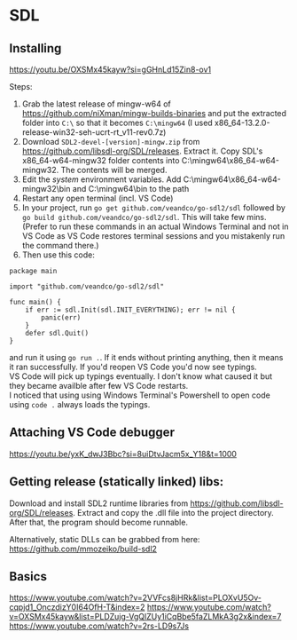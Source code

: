 # SDL

## Installing

https://youtu.be/OXSMx45kayw?si=gGHnLd15Zin8-ov1

Steps:
1. Grab the latest release of mingw-w64 of https://github.com/niXman/mingw-builds-binaries and put the extracted folder into `C:\` so that it becomes `C:\mingw64` (I used x86_64-13.2.0-release-win32-seh-ucrt-rt_v11-rev0.7z)
1. Download `SDL2-devel-[version]-mingw.zip` from https://github.com/libsdl-org/SDL/releases. Extract it. Copy SDL's x86_64-w64-mingw32 folder contents into C:\mingw64\x86_64-w64-mingw32. The contents will be merged.
1. Edit the _system_ environment variables. Add C:\mingw64\x86_64-w64-mingw32\bin and C:\mingw64\bin to the path
1. Restart any open terminal (incl. VS Code)
1. In your project, run `go get github.com/veandco/go-sdl2/sdl` followed by `go build github.com/veandco/go-sdl2/sdl`. This will take few mins. (Prefer to run these commands in an actual Windows Terminal and not in VS Code as VS Code restores terminal sessions and you mistakenly run the command there.)
1. Then use this code:

```golang
package main

import "github.com/veandco/go-sdl2/sdl"

func main() {
	if err := sdl.Init(sdl.INIT_EVERYTHING); err != nil {
		panic(err)
	}
	defer sdl.Quit()
}
```
and run it using `go run .`. If it ends without printing anything, then it means it ran successfully. If you'd reopen VS Code you'd now see typings.  
VS Code will pick up typings eventually. I don't know what caused it but they became availble after few VS Code restarts.  
I noticed that using using Windows Terminal's Powershell to open code using `code .` always loads the typings.

## Attaching VS Code debugger

https://youtu.be/yxK_dwJ3Bbc?si=8uiDtvJacm5x_Y18&t=1000

## Getting release (statically linked) libs:

Download and install SDL2 runtime libraries from https://github.com/libsdl-org/SDL/releases. Extract and copy the .dll file into the project directory. After that, the program should become runnable.

Alternatively, static DLLs can be grabbed from here: https://github.com/mmozeiko/build-sdl2

## Basics

https://www.youtube.com/watch?v=2VVFcs8jHRk&list=PLOXvU5Ov-cqpjd1_OnczdizY0I64OfH-T&index=2 
https://www.youtube.com/watch?v=OXSMx45kayw&list=PLDZujg-VgQlZUy1iCqBbe5faZLMkA3g2x&index=7
https://www.youtube.com/watch?v=2rs-LD9s7Js